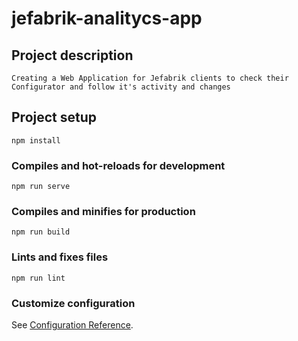 # jefabrik-analitycs-app

## Project description
```
Creating a Web Application for Jefabrik clients to check their Configurator and follow it's activity and changes
```


## Project setup
```
npm install
```

### Compiles and hot-reloads for development
```
npm run serve
```

### Compiles and minifies for production
```
npm run build
```

### Lints and fixes files
```
npm run lint
```

### Customize configuration
See [Configuration Reference](https://cli.vuejs.org/config/).
